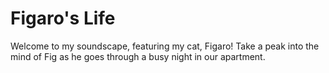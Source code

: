 # Figaro's Life
Welcome to my soundscape, featuring my cat, Figaro! Take a peak into the mind of Fig as he goes through a busy night in our apartment.
